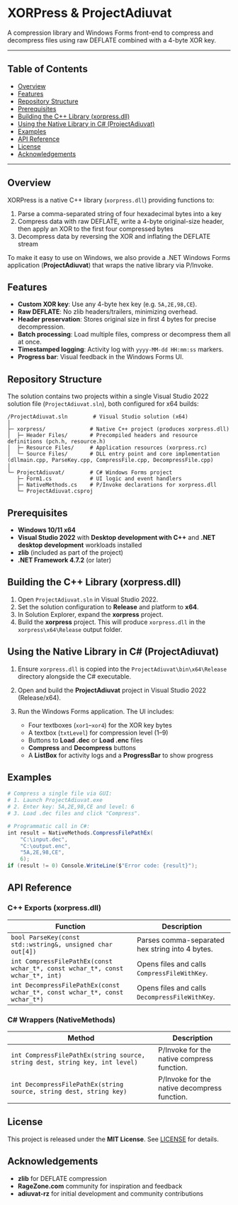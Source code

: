 # XORPress & ProjectAdiuvat

A compression library and Windows Forms front-end to compress and decompress files using raw DEFLATE combined with a 4-byte XOR key.

---

## Table of Contents

* [Overview](#overview)
* [Features](#features)
* [Repository Structure](#repository-structure)
* [Prerequisites](#prerequisites)
* [Building the C++ Library (xorpress.dll)](#building-the-c-library-xorpressdll)
* [Using the Native Library in C# (ProjectAdiuvat)](#using-the-native-library-in-c-projectadiuvat)
* [Examples](#examples)
* [API Reference](#api-reference)
* [License](#license)
* [Acknowledgements](#acknowledgements)

---

## Overview

XORPress is a native C++ library (`xorpress.dll`) providing functions to:

1. Parse a comma-separated string of four hexadecimal bytes into a key
2. Compress data with raw DEFLATE, write a 4-byte original-size header, then apply an XOR to the first four compressed bytes
3. Decompress data by reversing the XOR and inflating the DEFLATE stream

To make it easy to use on Windows, we also provide a .NET Windows Forms application (**ProjectAdiuvat**) that wraps the native library via P/Invoke.

## Features

* **Custom XOR key**: Use any 4-byte hex key (e.g. `5A,2E,98,CE`).
* **Raw DEFLATE**: No zlib headers/trailers, minimizing overhead.
* **Header preservation**: Stores original size in first 4 bytes for precise decompression.
* **Batch processing**: Load multiple files, compress or decompress them all at once.
* **Timestamped logging**: Activity log with `yyyy-MM-dd HH:mm:ss` markers.
* **Progress bar**: Visual feedback in the Windows Forms UI.

## Repository Structure

The solution contains two projects within a single Visual Studio 2022 solution file (`ProjectAdiuvat.sln`), both configured for x64 builds:

```text
/ProjectAdiuvat.sln        # Visual Studio solution (x64)
│
├─ xorpress/              # Native C++ project (produces xorpress.dll)
│  ├─ Header Files/       # Precompiled headers and resource definitions (pch.h, resource.h)
│  ├─ Resource Files/     # Application resources (xorpress.rc)
│  └─ Source Files/       # DLL entry point and core implementation (dllmain.cpp, ParseKey.cpp, CompressFile.cpp, DecompressFile.cpp)
│
└─ ProjectAdiuvat/        # C# Windows Forms project
   ├─ Form1.cs            # UI logic and event handlers
   ├─ NativeMethods.cs    # P/Invoke declarations for xorpress.dll
   └─ ProjectAdiuvat.csproj
```

## Prerequisites

* **Windows 10/11 x64**
* **Visual Studio 2022** with **Desktop development with C++** and **.NET desktop development** workloads installed
* **zlib** (included as part of the project)
* **.NET Framework 4.7.2** (or later)

## Building the C++ Library (xorpress.dll)

1. Open `ProjectAdiuvat.sln` in Visual Studio 2022.
2. Set the solution configuration to **Release** and platform to **x64**.
3. In Solution Explorer, expand the **xorpress** project.
4. Build the **xorpress** project. This will produce `xorpress.dll` in the `xorpress\x64\Release` output folder.

## Using the Native Library in C# (ProjectAdiuvat)

1. Ensure `xorpress.dll` is copied into the `ProjectAdiuvat\bin\x64\Release` directory alongside the C# executable.
2. Open and build the **ProjectAdiuvat** project in Visual Studio 2022 (Release/x64).
3. Run the Windows Forms application. The UI includes:

   * Four textboxes (`xor1`–`xor4`) for the XOR key bytes
   * A textbox (`txtLevel`) for compression level (1–9)
   * Buttons to **Load .dec** or **Load .enc** files
   * **Compress** and **Decompress** buttons
   * A **ListBox** for activity logs and a **ProgressBar** to show progress

## Examples

```powershell
# Compress a single file via GUI:
# 1. Launch ProjectAdiuvat.exe
# 2. Enter key: 5A,2E,98,CE and level: 6
# 3. Load .dec files and click "Compress".

# Programmatic call in C#:
int result = NativeMethods.CompressFilePathEx(
    "C:\input.dec",
    "C:\output.enc",
    "5A,2E,98,CE",
    6);
if (result != 0) Console.WriteLine($"Error code: {result}");
```

## API Reference

### C++ Exports (xorpress.dll)

| Function                                                                      | Description                                     |
| ----------------------------------------------------------------------------- | ----------------------------------------------- |
| `bool ParseKey(const std::wstring&, unsigned char out[4])`                    | Parses comma-separated hex string into 4 bytes. |
| `int CompressFilePathEx(const wchar_t*, const wchar_t*, const wchar_t*, int)` | Opens files and calls `CompressFileWithKey`.    |
| `int DecompressFilePathEx(const wchar_t*, const wchar_t*, const wchar_t*)`    | Opens files and calls `DecompressFileWithKey`.  |

### C# Wrappers (NativeMethods)

| Method                                                                      | Description                                  |
| --------------------------------------------------------------------------- | -------------------------------------------- |
| `int CompressFilePathEx(string source, string dest, string key, int level)` | P/Invoke for the native compress function.   |
| `int DecompressFilePathEx(string source, string dest, string key)`          | P/Invoke for the native decompress function. |

## License

This project is released under the **MIT License**. See [LICENSE](LICENSE) for details.

## Acknowledgements

* **zlib** for DEFLATE compression
* **RageZone.com** community for inspiration and feedback
* **adiuvat-rz** for initial development and community contributions
